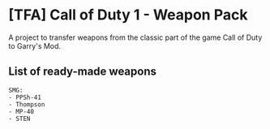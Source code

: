 # [TFA] Call of Duty 1 - Weapon Pack

A project to transfer weapons from the classic part of the game Call of Duty to Garry's Mod.

## List of ready-made weapons

  ```
SMG:
  - PPSh-41
  - Thompson
  - MP-40
  - STEN
  ```
